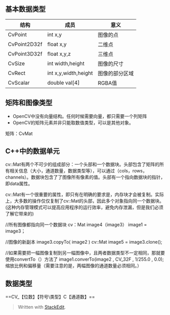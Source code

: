 ## 基本数据类型
结构|成员|意义
---|---|--
CvPoint|int x,y|图像的点
CvPoint2D32f|float x,y|二维点
CvPoint3D32f|float x,y,z|三维点
CvSize|int width,height|图像的尺寸
CvRect|int x,y,width,height|图像的部分区域
CvScalar|double val[4]|RGBA值

## 矩阵和图像类型
- OpenCV中没有向量结构。任何时候需要向量，都只需要一个列矩阵
- OpenCV的矩阵元素并非只能取数值类型，可以是其他对象。

矩阵：CvMat

## C++中的数据单元
cv::Mat有两个不可少的组成部分：一个头部和一个数据块。头部包含了矩阵的所有相关信息（大小，通道数量，数据类型等），可以通过（cols，rows，channels）。数据块包含了了图像所有像素的值。头部有一个指向数据块的指针，即data属性。

cv::Mat有一个很重要的属性，即只有在明确的要求是，内存块才会被复制。实际上，大多数的操作仅仅复制了cv::Mat的头部，因此多个对象指向同一个数据块。(这种内存管理模式可以提高应用程序的运行效率，避免内存泄漏，但是我们必须了解它带来的)

//所有图像都指向同一个数据块
cv：Mat image4（image3）
image1 = image3；

//图像的新副本
image3.copyTo( image2 )
cv::Mat image5 = image3.clone();

//如果需要把一幅图像复制到另一幅图像中，且两者数据类型不一定相同，那就要使用convertTo（）方法了
image1.converTo(image2 , CV_32F , 1/255.0 , 0.0);   缩放比例和偏移量（需要注意的是，两幅图像的通道数量必须相同。）
## 数据类型
==CV_【位数】【符号\类型】C【通道数】==
> Written with [StackEdit](https://stackedit.io/).
<!--stackedit_data:
eyJoaXN0b3J5IjpbMTAzNTA0MTU0MF19
-->